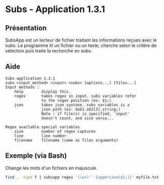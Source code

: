# Subs - Application 1.3.1

## Présentation

SubsApp est un lecteur de fichier traitant les informations reçues avec le subs. Le programme lit un fichier ou un texte, cherche selon le critère de sélection puis traite la recherche en subs.

## Aide

```
Subs application 1.3.1
subs <input_method> <input> <subs> [options...] [files...]
Input methods :
    help        display this.
    regex       takes regex in input. subs variables refer 
                to the regex position (ex: $1;)
    json        takes json syntaxe. subs variables is a 
                json path (ex: $ob1.ob2[3].string;)
                Note : if file(s) is specified, 'input' 
                doesn't count, and vice versa...

Regex available special variables
    size        number of regex captures
    line        line number
    filename    filename (same as files arguments)
```

## Exemple (via Bash)

Change les mots d'un fichiers en majuscule.
```bash
find . -type f | subsapp regex '(\w+)' '{uppercase($1;)}' myfile.txt
```
